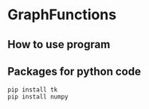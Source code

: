 # GraphFunctions
## How to use program

## Packages for python code
```
pip install tk
pip install numpy
```

